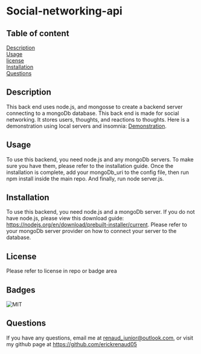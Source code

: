 # Social-networking-api


## Table of content
[Description](#description)\
[Usage](#usage)\
[license](#license)\
[Installation](#installation)\
[Questions](#questions)

## Description
This back end uses node.js, and mongosse to create a backend server connecting to a mongoDb database. This back end is made for social networking.  It stores users, thoughts, and reactions to thoughts. Here is a demonstration using local servers and insomnia: [Demonstration](demonstrationVideo/socialNetworkDemonstration.mp4).

## Usage
To use this backend, you need node.js and any mongoDb servers. To make sure you have them, please refer to the installation guide. Once the installation is complete, add your mongoDb_uri to the config file, then run npm install inside the main repo. And finally, run node server.js.

## Installation
To use this backend, you need node.js and a mongoDb server. If you do not have node.js, please view this
download guide: https://nodejs.org/en/download/prebuilt-installer/current. Please refer to your mongoDb server provider on how to connect your server to the database.

## License
Please refer to license in repo or badge area

## Badges
![MIT](https://img.shields.io/badge/license-MIT-blue)

## Questions
If you have any questions, email me at renaud_junior@outlook.com, or visit my github page at https://github.com/erickrenaud05

